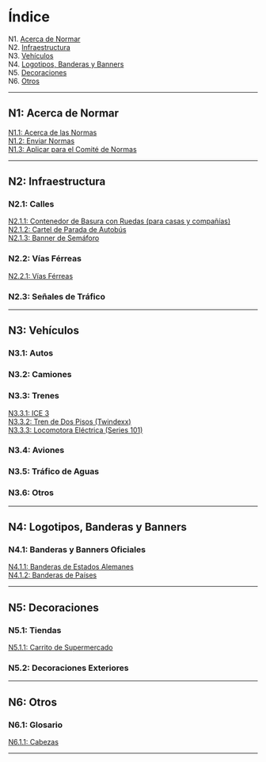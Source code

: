# Índice

N1. [Acerca de Normar](#n1-acerca-de-normar)  
N2. [Infraestructura](#n2-infraestructura)  
N3. [Vehículos](#n3-vehículos)  
N4. [Logotipos, Banderas y Banners](#n4-logotipos-banderas-y-banners)  
N5. [Decoraciones](#n5-decoraciones)  
N6. [Otros](#n6-otros)  

---

## N1: Acerca de Normar

[N1.1: Acerca de las Normas](/BTEN/N1.1_ES)  
[N1.2: Enviar Normas](/BTEN/N1.2_ES)  
[N1.3: Aplicar para el Comité de Normas](/BTEN/N1.3_ES)  


***

## N2: Infraestructura
### N2.1: Calles
[N2.1.1: Contenedor de Basura con Ruedas (para casas y compañías)](/BTEN/N2.1.1_ES)  
[N2.1.2: Cartel de Parada de Autobús](/BTEN/N2.1.2_ES)  
[N2.1.3: Banner de Semáforo](/BTEN/N2.1.3_ES)  
### N2.2: Vías Férreas
[N2.2.1: Vías Férreas](/BTEN/N2.2.1_ES)  
### N2.3: Señales de Tráfico

***

## N3: Vehículos
### N3.1: Autos
### N3.2: Camiones
### N3.3: Trenes
[N3.3.1: ICE 3](/BTEN/N3.3.1_ES)  
[N3.3.2: Tren de Dos Pisos (Twindexx)](/BTEN/N3.3.2_ES)  
[N3.3.3: Locomotora Eléctrica (Series 101)](/BTEN/N3.3.3_ES)  
### N3.4: Aviones
### N3.5: Tráfico de Aguas
### N3.6: Otros

***

## N4: Logotipos, Banderas y Banners
### N4.1: Banderas y Banners Oficiales
[N4.1.1: Banderas de Estados Alemanes](/BTEN/N4.1.1_ES)  
[N4.1.2: Banderas de Países](/BTEN/N4.1.2_ES)  

***


## N5: Decoraciones
### N5.1: Tiendas
[N5.1.1: Carrito de Supermercado](/BTEN/N5.1.1_ES)  
### N5.2: Decoraciones Exteriores

***

## N6: Otros
### N6.1: Glosario
[N6.1.1: Cabezas](/BTEN/N6.1.1_ES)  

***
